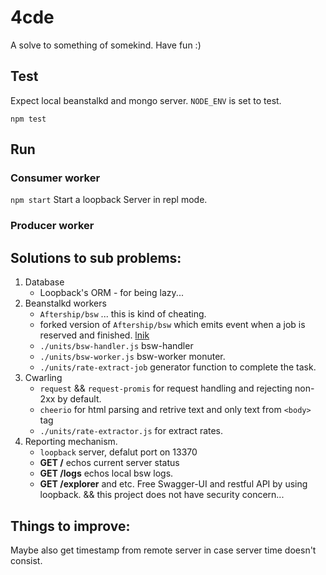 # 4cde
A solve to something of somekind. Have fun :)

## Test
Expect local beanstalkd and mongo server. `NODE_ENV` is set to test.

`npm test`

## Run
### Consumer worker
`npm start`
Start a loopback Server in repl mode.

### Producer worker


## Solutions to sub problems:
1. Database
	- Loopback's ORM - for being lazy...
2. Beanstalkd workers
	- `Aftership/bsw` ... this is kind of cheating.
	- forked version of `Aftership/bsw` which emits event when a job is reserved and finished. [lnik](https://github.com/c1e192a6-70e8-4e1e-a1da-756f20fd50be/bsw)
	- `./units/bsw-handler.js` bsw-handler
	- `./units/bsw-worker.js` bsw-worker monuter.
	- `./units/rate-extract-job` generator function to complete the task.
3. Cwarling
	- `request` && `request-promis` for request handling and rejecting non-2xx by default.
	- `cheerio` for html parsing and retrive text and only text from `<body>` tag
	- `./units/rate-extractor.js` for extract rates.
4. Reporting mechanism.
	- `loopback` server, defalut port on 13370
	- **GET /** echos current server status
	- **GET /logs** echos local bsw logs.
	- **GET /explorer** and etc. Free Swagger-UI and restful API by using loopback. && this project does not have security concern...

## Things to improve:
Maybe also get timestamp from remote server in case server time doesn't consist.
